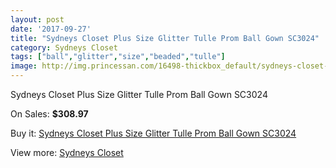 ```yaml
---
layout: post
date: '2017-09-27'
title: "Sydneys Closet Plus Size Glitter Tulle Prom Ball Gown SC3024"
category: Sydneys Closet
tags: ["ball","glitter","size","beaded","tulle"]
image: http://img.princessan.com/16498-thickbox_default/sydneys-closet-plus-size-glitter-tulle-prom-ball-gown-sc3024.jpg
---
```

Sydneys Closet Plus Size Glitter Tulle Prom Ball Gown SC3024

On Sales: **$308.97**
<a href="https://www.princessan.com/en/sydneys-closet/7784-sydneys-closet-plus-size-glitter-tulle-prom-ball-gown-sc3024.html"><amp-img layout="responsive" width="600" height="600" src="//img.princessan.com/16498-thickbox_default/sydneys-closet-plus-size-glitter-tulle-prom-ball-gown-sc3024.jpg" alt="Sydneys Closet Plus Size Glitter Tulle Prom Ball Gown SC3024 0" /></a>
<a href="https://www.princessan.com/en/sydneys-closet/7784-sydneys-closet-plus-size-glitter-tulle-prom-ball-gown-sc3024.html"><amp-img layout="responsive" width="600" height="600" src="//img.princessan.com/16499-thickbox_default/sydneys-closet-plus-size-glitter-tulle-prom-ball-gown-sc3024.jpg" alt="Sydneys Closet Plus Size Glitter Tulle Prom Ball Gown SC3024 1" /></a>

Buy it: [Sydneys Closet Plus Size Glitter Tulle Prom Ball Gown SC3024](https://www.princessan.com/en/sydneys-closet/7784-sydneys-closet-plus-size-glitter-tulle-prom-ball-gown-sc3024.html "Sydneys Closet Plus Size Glitter Tulle Prom Ball Gown SC3024")

View more: [Sydneys Closet](https://www.princessan.com/en/63-sydneys-closet "Sydneys Closet")